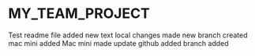 # MY_TEAM_PROJECT
Test readme file
added new text
local changes made
new branch created
mac mini added
Mac mini made update
github added
branch added

